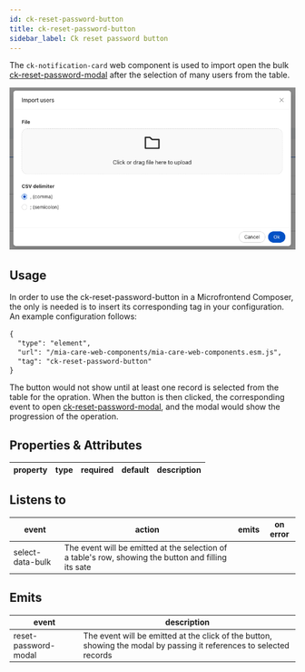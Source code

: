 ```yaml
---
id: ck-reset-password-button
title: ck-reset-password-button
sidebar_label: Ck reset password button
---
```


<!--
WARNING: this file was automatically generated by Mia-Platform Doc Aggregator.
DO NOT MODIFY IT BY HAND.
Instead, modify the source file and run the aggregator to regenerate this file.
-->

The `ck-notification-card` web component is used to import open the bulk [ck-reset-password-modal](./120_ck-reset-password-modal.md) after the selection of many users from the table.

![ck-notification-card](../img/ck-import-users-modal.png)

## Usage

In order to use the ck-reset-password-button in a Microfrontend Composer, the only is needed is to insert its corresponding tag in your configuration. 
An example configuration follows:

```
{
  "type": "element",
  "url": "/mia-care-web-components/mia-care-web-components.esm.js",
  "tag": "ck-reset-password-button"
}
```

The button would not show until at least one record is selected from the table for the opration. When the button is then clicked, the corresponding event to open [ck-reset-password-modal](./120_ck-reset-password-modal.md), and the modal would show the progression of the operation.

## Properties & Attributes

| property                | type     | required | default | description                                                                                     |
|-------------------------|----------|----------|---------|-------------------------------------------------------------------------------------------------|

## Listens to

| event            | action                                                                                               | emits | on error |
|------------------|------------------------------------------------------------------------------------------------------|-------|----------|
| select-data-bulk | The event will be emitted at the selection of a table's row, showing the button and filling its sate |

## Emits

| event                      | description                                                                                                          |
|----------------------------|----------------------------------------------------------------------------------------------------------------------|
| reset-password-modal | The event will be emitted at the click of the button, showing the modal by passing it references to selected records |

[events]: https://git.tools.mia-platform.eu/mia-care/platform/plugins/notification-manager/-/blob/master/docs/10_overview.md?plain=0#default-events
